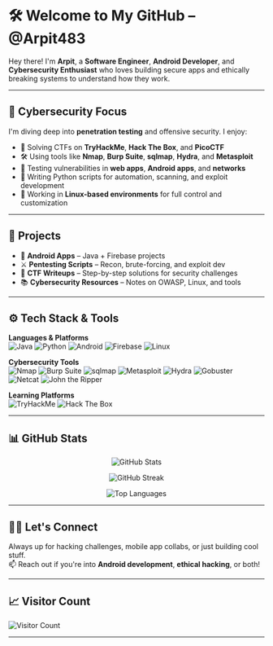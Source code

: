 # 🛠️ Welcome to My GitHub – @Arpit483

Hey there! I'm **Arpit**, a **Software Engineer**, **Android Developer**, and **Cybersecurity Enthusiast** who loves building secure apps and ethically breaking systems to understand how they work.

---

## 🔐 Cybersecurity Focus

I'm diving deep into **penetration testing** and offensive security. I enjoy:

- 🧠 Solving CTFs on **TryHackMe**, **Hack The Box**, and **PicoCTF**
- 🛠️ Using tools like **Nmap**, **Burp Suite**, **sqlmap**, **Hydra**, and **Metasploit**
- 🧪 Testing vulnerabilities in **web apps**, **Android apps**, and **networks**
- 🐍 Writing Python scripts for automation, scanning, and exploit development
- 🐧 Working in **Linux-based environments** for full control and customization

---

## 🚀 Projects

- 📱 **Android Apps** – Java + Firebase projects  
- ⚔️ **Pentesting Scripts** – Recon, brute-forcing, and exploit dev  
- 🧾 **CTF Writeups** – Step-by-step solutions for security challenges  
- 📚 **Cybersecurity Resources** – Notes on OWASP, Linux, and tools

---

## ⚙️ Tech Stack & Tools

**Languages & Platforms**  
![Java](https://img.shields.io/badge/Java-ED8B00?style=for-the-badge&logo=java&logoColor=white)
![Python](https://img.shields.io/badge/Python-3776AB?style=for-the-badge&logo=python&logoColor=white)
![Android](https://img.shields.io/badge/Android-3DDC84?style=for-the-badge&logo=android&logoColor=white)
![Firebase](https://img.shields.io/badge/Firebase-FFCA28?style=for-the-badge&logo=firebase&logoColor=black)
![Linux](https://img.shields.io/badge/Linux-FCC624?style=for-the-badge&logo=linux&logoColor=black)

**Cybersecurity Tools**  
![Nmap](https://img.shields.io/badge/Nmap-5C5CFF?style=for-the-badge&logo=gnu-bash&logoColor=white)
![Burp Suite](https://img.shields.io/badge/Burp%20Suite-FF6F00?style=for-the-badge&logoColor=white)
![sqlmap](https://img.shields.io/badge/sqlmap-CC0000?style=for-the-badge&logo=python&logoColor=white)
![Metasploit](https://img.shields.io/badge/Metasploit-2D2D2D?style=for-the-badge&logo=kalilinux&logoColor=white)
![Hydra](https://img.shields.io/badge/Hydra-007A5E?style=for-the-badge&logoColor=white)
![Gobuster](https://img.shields.io/badge/Gobuster-333333?style=for-the-badge&logo=hackaday&logoColor=white)
![Netcat](https://img.shields.io/badge/Netcat-000000?style=for-the-badge&logo=gnu&logoColor=white)
![John the Ripper](https://img.shields.io/badge/John%20the%20Ripper-800000?style=for-the-badge&logoColor=white)

**Learning Platforms**  
![TryHackMe](https://img.shields.io/badge/TryHackMe-212C42?style=for-the-badge&logo=tryhackme&logoColor=white)
![Hack The Box](https://img.shields.io/badge/Hack%20The%20Box-9FEF00?style=for-the-badge&logo=hackthebox&logoColor=black)

---

## 📊 GitHub Stats

<p align="center">
  <img src="https://github-readme-stats.vercel.app/api?username=Arpit483&show_icons=true&theme=tokyonight" alt="GitHub Stats" />
</p>

<p align="center">
  <img src="https://github-readme-streak-stats.herokuapp.com/?user=Arpit483&theme=tokyonight" alt="GitHub Streak" />
</p>

<p align="center">
  <img src="https://github-readme-stats.vercel.app/api/top-langs/?username=Arpit483&layout=compact&theme=tokyonight" alt="Top Languages" />
</p>

---

## 🧑‍💻 Let's Connect

Always up for hacking challenges, mobile app collabs, or just building cool stuff.  
📫 Reach out if you're into **Android development**, **ethical hacking**, or both!

---

## 📈 Visitor Count

![Visitor Count](https://komarev.com/ghpvc/?username=Arpit483&color=blue)

---
